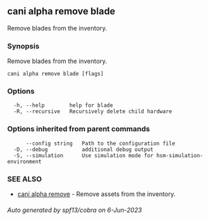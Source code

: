 ## cani alpha remove blade

Remove blades from the inventory.

### Synopsis

Remove blades from the inventory.

```
cani alpha remove blade [flags]
```

### Options

```
  -h, --help        help for blade
  -R, --recursive   Recursively delete child hardware
```

### Options inherited from parent commands

```
      --config string   Path to the configuration file
  -D, --debug           additional debug output
  -S, --simulation      Use simulation mode for hsm-simulation-environment
```

### SEE ALSO

* [cani alpha remove](cani_alpha_remove.md)	 - Remove assets from the inventory.

###### Auto generated by spf13/cobra on 6-Jun-2023
